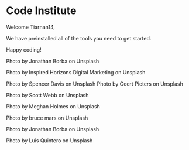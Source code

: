 # Code Institute

Welcome Tiarnan14,

We have preinstalled all of the tools you need to get started.

Happy coding!

Photo by Jonathan Borba on Unsplash

Photo by Inspired Horizons Digital Marketing on Unsplash

Photo by Spencer Davis on Unsplash
Photo by Geert Pieters on Unsplash

Photo by Scott Webb on Unsplash

Photo by Meghan Holmes on Unsplash

Photo by bruce mars on Unsplash

Photo by Jonathan Borba on Unsplash

Photo by Luis Quintero on Unsplash